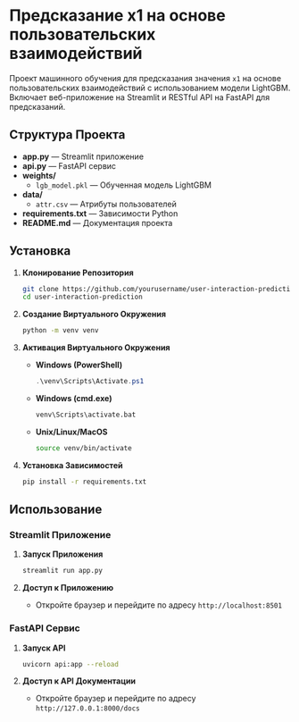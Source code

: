 # Предсказание x1 на основе пользовательских взаимодействий

Проект машинного обучения для предсказания значения `x1` на основе пользовательских взаимодействий с использованием модели LightGBM. Включает веб-приложение на Streamlit и RESTful API на FastAPI для предсказаний.

## Структура Проекта

- **app.py** — Streamlit приложение
- **api.py** — FastAPI сервис
- **weights/**
  - `lgb_model.pkl` — Обученная модель LightGBM
- **data/**
  - `attr.csv` — Атрибуты пользователей
- **requirements.txt** — Зависимости Python
- **README.md** — Документация проекта

## Установка

1. **Клонирование Репозитория**
    ```bash
    git clone https://github.com/yourusername/user-interaction-prediction.git
    cd user-interaction-prediction
    ```

2. **Создание Виртуального Окружения**
    ```bash
    python -m venv venv
    ```

3. **Активация Виртуального Окружения**

    - **Windows (PowerShell)**
        ```powershell
        .\venv\Scripts\Activate.ps1
        ```
    - **Windows (cmd.exe)**
        ```cmd
        venv\Scripts\activate.bat
        ```
    - **Unix/Linux/MacOS**
        ```bash
        source venv/bin/activate
        ```

4. **Установка Зависимостей**
    ```bash
    pip install -r requirements.txt
    ```

## Использование

### Streamlit Приложение

1. **Запуск Приложения**
    ```bash
    streamlit run app.py
    ```

2. **Доступ к Приложению**
    - Откройте браузер и перейдите по адресу `http://localhost:8501`

### FastAPI Сервис

1. **Запуск API**
    ```bash
    uvicorn api:app --reload
    ```

2. **Доступ к API Документации**
    - Откройте браузер и перейдите по адресу `http://127.0.0.1:8000/docs`

